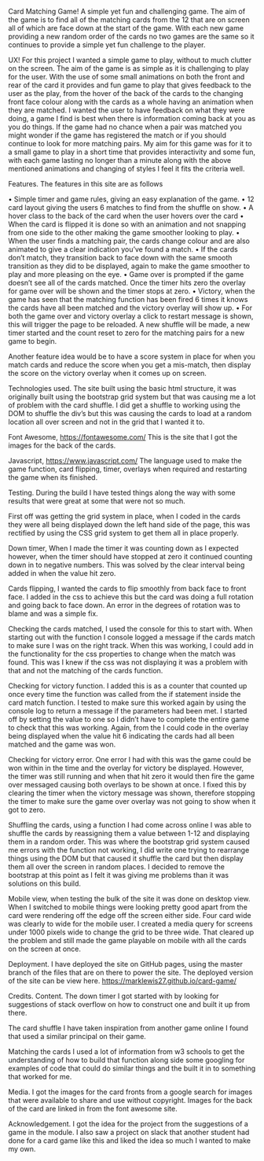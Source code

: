 Card Matching Game!
A simple yet fun and challenging game. The aim of the game is to find all of the matching cards from the 12 that are on 
screen all of which are face down at the start of the game.
With each new game providing a new random order of the cards no two games are the same so it continues to provide a simple
yet fun challenge to the player.

UX!
For this project I wanted a simple game to play, without to much clutter on the screen. The aim of the game is as simple 
as it is challenging to play for the user.
With the use of some small animations on both the front and rear of the card it provides and fun game to play that gives 
feedback to the user as the play, from the hover of the back of the cards to the changing front face colour along with the
cards as a whole having an animation when they are matched.
I wanted the user to have feedback on what they were doing, a game I find is best when there is information coming back at
you as you do things. If the game had no chance when a pair was matched you might wonder if the game has registered the match
or if you should continue to look for more matching pairs.
My aim for this game was for it to a small game to play in a short time that provides interactivity and some fun, with each
game lasting no longer than a minute along with the above mentioned animations and changing of styles I feel it fits the criteria well.

Features.
The features in this site are as follows 

•	Simple timer and game rules, giving an easy explanation of the game.
•	12 card layout giving the users 6 matches to find from the shuffle on show.
•	A hover class to the back of the card when the user hovers over the card
•	When the card is flipped it is done so with an animation and not snapping from one side to the other making the 
  game smoother looking to play.
•	When the user finds a matching pair, the cards change colour and are also animated to give a clear indication you’ve found a match.
•	If the cards don’t match, they transition back to face down with the same smooth transition as they did to be displayed, 
  again to make the game smoother to play and more pleasing on the eye.
•	Game over is prompted if the game doesn’t see all of the cards matched. Once the timer hits zero the overlay for game over 
  will be shown and the timer stops at zero.
•	Victory, when the game has seen that the matching function has been fired 6 times it knows the cards have all been matched 
  and the victory overlay will show up.
•	For both the game over and victory overlay a click to restart message is shown, this will trigger the page to be reloaded.
  A new shuffle will be made, a new timer started and the count reset to zero for the matching pairs for a new game to begin.
  
Another feature idea would be to have a score system in place for when you match cards and reduce the score when you get a mis-match,
then display the score on the victory overlay when it comes up on screen.

Technologies used.
The site built using the basic html structure, it was originally built using the bootstrap grid system but that was causing me a 
lot of problem with the card shuffle. I did get a shuffle to working using the DOM to shuffle the div’s but this was causing the 
cards to load at a random location all over screen and not in the grid that I wanted it to.

Font Awesome, https://fontawesome.com/  This is the site that I got the images for the back of the cards.

Javascript, https://www.javascript.com/ The language used to make the game function, card flipping, timer, overlays when required 
and restarting the game when its finished.

Testing.
During the build I have tested things along the way with some results that were great at some that were not so much.

First off was getting the grid system in place, when I coded in the cards they were all being displayed down the left hand side of
the page, this was rectified by using the CSS grid system to get them all in place properly.

Down timer, When I made the timer it was counting down as I expected however, when the timer should have stopped at zero it continued 
counting down in to negative numbers. This was solved by the clear interval being added in when the value hit zero.

Cards flipping, I wanted the cards to flip smoothly from back face to front face. I added in the css to achieve this but the card was
doing a full rotation and going back to face down. An error in the degrees of rotation was to blame and was a simple fix.

Checking the cards matched, I used the console for this to start with. When starting out with the function I console logged a message
if the cards match to make sure I was on the right track. When this was working, I could add in the functionality for the css 
properties to change when the match was found. This was I knew if the css was not displaying it was a problem with that and not 
the matching of the cards function.

Checking for victory function. I added this is as a counter that counted up once every time the function was called from the if 
statement inside the card match function. I tested to make sure this worked again by using the console log to return a message 
if the parameters had been met. I started off by setting the value to one so I didn’t have to complete the entire game to check 
that this was working. Again, from the I could code in the overlay being displayed when the value hit 6 indicating the cards had 
all been matched and the game was won.

Checking for victory error. One error I had with this was the game could be won within in the time and the overlay for victory
be displayed. However, the timer was still running and when that hit zero it would then fire the game over messaged causing both
overlays to be shown at once. I fixed this by clearing the timer when the victory message was shown, therefore stopping the timer
to make sure the game over overlay was not going to show when it got to zero.

Shuffling the cards, using a function I had come across online I was able to shuffle the cards by reassigning them a value between
1-12 and displaying them in a random order. This was where the bootstrap grid system caused me errors with the function not working,
I did write one trying to rearrange things using the DOM but that caused it shuffle the card but then display them all over the screen
in random places. I decided to remove the bootstrap at this point as I felt it was giving me problems than it was solutions on this 
build.

Mobile view, when testing the bulk of the site it was done on desktop view. When I switched to mobile things were looking pretty
good apart from the card were rendering off the edge off the screen either side. Four card wide was clearly to wide for the mobile user. 
I created a media query for screens under 1000 pixels wide to change the grid to be three wide. That cleared up the problem and still 
made the game playable on mobile with all the cards on the screen at once.

Deployment.
I have deployed the site on GitHub pages, using the master branch of the files that are on there to power the site.
The deployed version of the site can be view here. https://marklewis27.github.io/card-game/

Credits.
Content. 
The down timer I got started with by looking for suggestions of stack overflow on how to construct one and built it up from there.

The card shuffle I have taken inspiration from another game online I found that used a similar principal on their game.

Matching the cards I used a lot of information from w3 schools to get the understanding of how to build that function along side
some googling for examples of code that could do similar things and the built it in to something that worked for me.

Media.
I got the images for the card fronts from a google search for images that were available to share and use without copyright.
Images for the back of the card are linked in from the font awesome site.

Acknowledgement.
I got the idea for the project from the suggestions of a game in the module. I also saw a project on slack that another student had
done for a card game like this and liked the idea so much I wanted to make my own.



